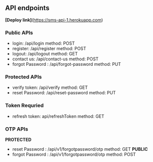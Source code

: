 ## API endpoints

**[Deploy link]**(https://sms-api-1.herokuapp.com)

### Public APIs

- login: /api/login method: POST
- register: /api/register  method: POST
- logout: /api/logout method: GET
- contact us: /api/contact-us method: POST
- forgot Password : /api/forgot-password method: PUT
 

### Protected APIs

- verify token: /api/verify   method: GET
- reset Password: /api/reset-password  method: PUT


### Token Requried

- refresh token: api/refreshToken method: GET



### OTP APIs

**PROTECTED**
- reset Password : /api/v1/forgotpassword/otp method: GET
**PUBLIC**
- forgot Password : /api/v1/forgotpassword/otp method: POST
